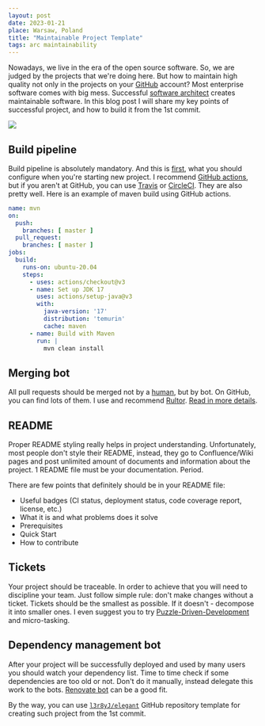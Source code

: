 ```yaml
---
layout: post
date: 2023-01-21
place: Warsaw, Poland
title: "Maintainable Project Template"
tags: arc maintainability
---
```


Nowadays, we live in the era of the open source software. So, we are judged by the projects that we're doing here.
But how to maintain high quality not only in the projects on your [GitHub](https://github.com) account?
Most enterprise software comes with big mess.
Successful [software architect](https://www.yegor256.com/2014/10/12/who-is-software-architect.html) creates maintainable software.
In this blog post I will share my key points of successful project, and how to build it from the 1st commit.

<!--more-->

<img src="/images/2023/01/bsc.png">

## Build pipeline

Build pipeline is absolutely mandatory. And this is [first](https://www.youtube.com/watch?v=TcD6jJKaLcg&t=78s), what you should configure when you're starting
new
project.
I recommend [GitHub actions](https://github.com/features/actions), but if you aren't at GitHub, you can use [Travis](https://www.travis-ci.com) or [CircleCI](https://circleci.com). They are also
pretty well.
Here is an example of maven build using GitHub actions.

```yaml
name: mvn
on:
  push:
    branches: [ master ]
  pull_request:
    branches: [ master ]
jobs:
  build:
    runs-on: ubuntu-20.04
    steps:
      - uses: actions/checkout@v3
      - name: Set up JDK 17
        uses: actions/setup-java@v3
        with:
          java-version: '17'
          distribution: 'temurin'
          cache: maven
      - name: Build with Maven
        run: |
          mvn clean install
```

## Merging bot

All pull requests should be merged not by a [human](https://www.yegor256.com/2014/07/21/read-only-master-branch.html),
but by bot. On GitHub, you can find lots of them. I use and recommend
[Rultor](https://github.com/rultor).
[Read in more details](https://www.yegor256.com/2014/07/24/rultor-automated-merging.html).

## README

Proper README styling really helps in project understanding. Unfortunately, most people don't style their README,
instead, they go to Confluence/Wiki pages and post unlimited amount of documents and information about the project. 1
README file must be your documentation. Period.

There are few points that definitely should be in your README file:

- Useful badges (CI status, deployment status, code coverage report, license, etc.)
- What it is and what problems does it solve
- Prerequisites
- Quick Start
- How to contribute

## Tickets

Your project should be traceable. In order to achieve that you will need to discipline your team. Just follow simple
rule: don't make changes without a ticket. Tickets should be the smallest as possible. If it doesn't - decompose it into
smaller ones. I even suggest you to
try [Puzzle-Driven-Development](https://www.yegor256.com/2017/04/05/pdd-in-action.html) and micro-tasking.

## Dependency management bot

After your project will be successfully deployed and used by many users you should watch your dependency list. Time to
time check if some dependencies are too old or not. Don't do it manually, instead delegate this work to the
bots. [Renovate bot](https://github.com/renovatebot/renovate) can be a good fit.

By the way, you can use [`l3r8yJ/elegant`](https://github.com/l3r8yJ/elegant) GitHub repository template for creating
such project from the 1st commit. 